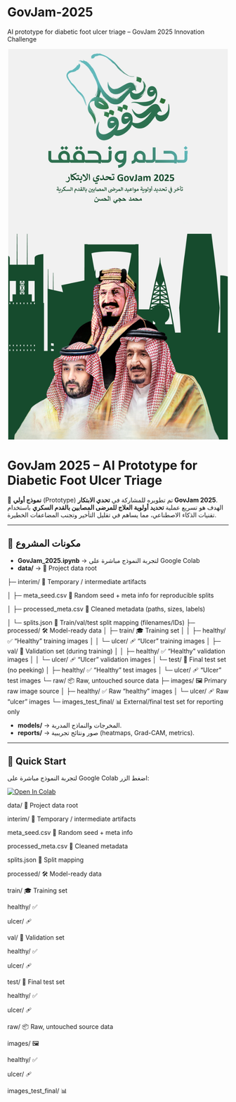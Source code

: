 # GovJam-2025
AI prototype for diabetic foot ulcer triage – GovJam 2025 Innovation Challenge


<div align="center">
  <img src="data/Saudi.jpeg"  width="500">
</div>

# GovJam 2025 – AI Prototype for Diabetic Foot Ulcer Triage

🚀 **نموذج أولي** (Prototype) تم تطويره للمشاركة في **تحدي الابتكار GovJam 2025**.  
الهدف هو تسريع عملية **تحديد أولوية العلاج للمرضى المصابين بالقدم السكري** باستخدام تقنيات الذكاء الاصطناعي، مما يساهم في تقليل التأخير وتجنب المضاعفات الخطيرة.

---

## 📂 مكونات المشروع
- **GovJam_2025.ipynb** → لتجربة النموذج مباشرة على Google Colab  
- **data/** →                            📂 Project data root

├─ interim/                              🧪 Temporary / intermediate artifacts

│  ├─ meta_seed.csv                      🎲 Random seed + meta info for reproducible splits

│  ├─ processed_meta.csv                 🧾 Cleaned metadata (paths, sizes, labels)

│  └─ splits.json                        🔀 Train/val/test split mapping (filenames/IDs)
├─ processed/                            🛠️ Model-ready data
│  ├─ train/                             🎓 Training set
│  │  ├─ healthy/                        ✅ “Healthy” training images
│  │  └─ ulcer/                          🩹 “Ulcer” training images
│  ├─ val/                               🧪 Validation set (during training)
│  │  ├─ healthy/                        ✅ “Healthy” validation images
│  │  └─ ulcer/                          🩹 “Ulcer” validation images
│  └─ test/                              🧭 Final test set (no peeking)
│     ├─ healthy/                        ✅ “Healthy” test images
│     └─ ulcer/                          🩹 “Ulcer” test images
└─ raw/                                  📦 Raw, untouched source data
   ├─ images/                            🖼️ Primary raw image source
   │  ├─ healthy/                        ✅ Raw “healthy” images
   │  └─ ulcer/                          🩹 Raw “ulcer” images
   └─ images_test_final/                 📊 External/final test set for reporting only

- **models/** → المخرجات والنماذج المدربة.  
- **reports/** → صور ونتائج تجريبية (heatmaps, Grad-CAM, metrics).  

---

## 🚀 Quick Start
لتجربة النموذج مباشرة على Google Colab اضغط الزر:

[![Open In Colab](https://colab.research.google.com/assets/colab-badge.svg)](https://colab.research.google.com/github/mohalhassanmoh/GovJam-2025/blob/main/GovJam_2025.ipynb
)




data/ 📂 Project data root

interim/ 🧪 Temporary / intermediate artifacts

meta_seed.csv 🎲 Random seed + meta info

processed_meta.csv 🧾 Cleaned metadata

splits.json 🔀 Split mapping

processed/ 🛠️ Model-ready data

train/ 🎓 Training set

healthy/ ✅

ulcer/ 🩹

val/ 🧪 Validation set

healthy/ ✅

ulcer/ 🩹

test/ 🧭 Final test set

healthy/ ✅

ulcer/ 🩹

raw/ 📦 Raw, untouched source data

images/ 🖼️

healthy/ ✅

ulcer/ 🩹

images_test_final/ 📊

